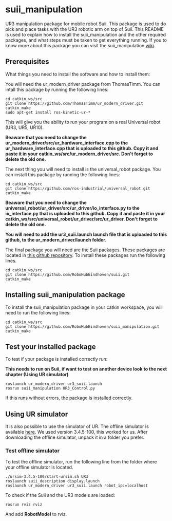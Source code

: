 # suii_manipulation

UR3 manipulation package for mobile robot Suii. This package is used to do pick and place tasks with the UR3 robotic arm on top of Suii. This README is used to explain how to install the suii_manipulation and the other required packages, and what steps must be taken to get everything running. If you to know more about this package you can visit the suii_manipulation [wiki](https://github.com/RoboHubEindhoven/suii_manipulation/wiki).

## Prerequisites

What things you need to install the software and how to install them:

You will need the ur_modern_driver package from ThomasTimm. You can intall this package by running the following lines:

```
cd catkin_ws/src
git clone https://github.com/ThomasTimm/ur_modern_driver.git
catkin_make
sudo apt-get install ros-kinetic-ur-*
```

This will give you the ability to run your program on a real Universal robot (UR3, UR5, UR10).

**Beaware that you need to change the ur_modern_driver/src/ur_hardware_interface.cpp to the ur_hardware_interface.cpp that is uploaded to this github. Copy it and paste it in your catkin_ws/src/ur_modern_driver/src. Don't forget to delete the old one.**

The next thing you will need to install is the universal_robot package. You can install this package by running the following lines:

```
cd catkin_ws/src
git clone https://github.com/ros-industrial/universal_robot.git
catkin_make
```
**Beaware that you need to change the universal_robot/ur_driver/src/ur_driver/io_interface.py to the io_interface.py that is uploaded to this github. Copy it and paste it in your catkin_ws/src/universal_robot/ur_driver/src/ur_driver. Don't forget to delete the old one.**

**You will need to add the ur3_suii.launch launch file that is uploaded to this github, to the ur_modern_driver/launch folder.**

The final package you will need are the Suii packages. These packages are located in [this github repository](https://github.com/RoboHubEindhoven/suii.git). To install these packages run the following lines.

```
cd catkin_ws/src
git clone https://github.com/RoboHubEindhoven/suii.git
catkin_make
```

## Installing suii_manipulation package

To install the suii_manipulation package in your catkin workspace, you will need to run the following lines:

```
cd catkin_ws/src
git clone https://github.com/RoboHubEindhoven/suii_manipulation.git
catkin_make
```

## Test your installed package

To test if your package is installed correctly run:

**This needs to run on Suii, if want to test on another device look to the next chapter (Using UR simulator)**

```
roslaunch ur_modern_driver ur3_suii.launch
rosrun suii_manipulation UR3_Control.py
```

If this runs without errors, the package is installed correctly.

## Using UR simulator

It is also possible to use the simulator of UR. The offline simulator is available [here](https://www.universal-robots.com/download/?option=16594#section16593). We used version 3.4.5-100, this worked for us. After downloading the offline simulator, unpack it in a folder you prefer.

### Test offline simulator

To test the offline simulator, run the following line from the folder where your offline simulator is located.

```
./ursim-3.4.5-100/start-ursim.sh UR3
roslaunch suii_description display.launch
roslaunch ur_modern_driver ur3_suii.launch robot_ip:=localhost
```
To check if the Suii and the UR3 models are loaded:

```
rosrun rviz rviz
```

And add **RobotModel** to rviz.


